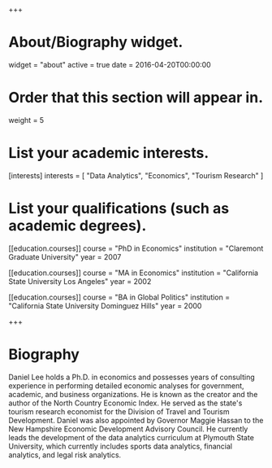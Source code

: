 +++
# About/Biography widget.
widget = "about"
active = true
date = 2016-04-20T00:00:00

# Order that this section will appear in.
weight = 5

# List your academic interests.
[interests]
  interests = [
    "Data Analytics",
    "Economics",
    "Tourism Research"
  ]

# List your qualifications (such as academic degrees).
[[education.courses]]
  course = "PhD in Economics"
  institution = "Claremont Graduate University"
  year = 2007

[[education.courses]]
  course = "MA in Economics"
  institution = "California State University Los Angeles"
  year = 2002

[[education.courses]]
  course = "BA in Global Politics"
  institution = "California State University Dominguez Hills"
  year = 2000
 
+++

# Biography

Daniel Lee holds a Ph.D. in economics and possesses years of consulting experience in performing detailed economic analyses for government, academic, and business organizations. He is known as the creator and the author of the North Country Economic Index. He served as the state's tourism research economist for the Division of Travel and Tourism Development. Daniel was also appointed by Governor Maggie Hassan to the New Hampshire Economic Development Advisory Council. He currently leads the development of the data analytics curriculum at Plymouth State University, which currently includes sports data analytics, financial analytics, and legal risk analytics.

